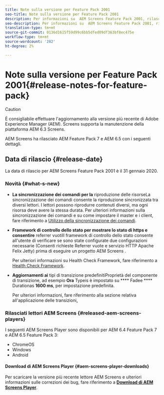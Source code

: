 ```yaml
---
title: Note sulla versione per Feature Pack 2001
seo-title: Note sulla versione per Feature Pack 2001
description: Per informazioni su  AEM Screens Feature Pack 2001, rilasciato il 31 gennaio 2020, consultate questa pagina.
seo-description: Per informazioni su  AEM Screens Feature Pack 2001, rilasciato il 31 gennaio 2020, consultate questa pagina.
translation-type: tm+mt
source-git-commit: 0136d1615f59d99c6bb5dfed09df363bf8ec475e
workflow-type: tm+mt
source-wordcount: '282'
ht-degree: 2%

---
```



# Note sulla versione per Feature Pack 2001{#release-notes-for-feature-pack}

>[!CAUTION]
>
>È consigliabile effettuare l&#39;aggiornamento alla versione più recente di Adobe Experience Manager (AEM). Screens supporta la manutenzione della piattaforma AEM 6.3 Screens.

 AEM Screens ha rilasciato AEM Feature Pack 7 e AEM 6.5 con i seguenti dettagli.

## Data di rilascio {#release-date}

La data di rilascio per  AEM Screens Feature Pack 2001 è il 31 gennaio 2020.

### Novità {#what-s-new}

* **La sincronizzazione dei comandi per la**
riproduzione delle risorseLa sincronizzazione dei comandi consente la riproduzione sincronizzata tra diversi lettori. I lettori possono riprodurre contenuti diversi, ma ogni risorsa deve avere la stessa durata.
Per ulteriori informazioni sulla sincronizzazione dei comandi e su come impostare il master e i client, fare riferimento a [Utilizzo della sincronizzazione dei comandi](using-command-sync.md).

* **Framework di controllo dello stato per mostrare lo stato di https e consentire**
referrer vuotiIl framework di controllo dello stato consente all&#39;utente di verificare se sono state configurate due configurazioni necessarie (Consenti richieste Referrer vuote e servizio HTTP Apache Felix Jetty) prima di eseguire un progetto AEM Screens .

   Per ulteriori informazioni su Health Check Framework, fare riferimento a [Health Check Framework](/help/user-guide/configuring-screens-introduction.md#health-check-framework).

* **Aggiornamenti ai**
tipi di transizione predefinitiProprietà del componente di transizione, ad esempio 
**Ora** Typeis è impostato su  **** Fadee  **** Durationas  **1600 ms**, per impostazione predefinita.

   Per ulteriori informazioni, fare riferimento alla sezione relativa all&#39;applicazione delle transizioni[.](/help/user-guide/applying-transitions.md)


### Rilasciati  lettori AEM Screens {#released-aem-screens-players}

I seguenti  AEM Screens Player sono disponibili per AEM 6.4 Feature Pack 7 e AEM 6.5 Feature Pack 3:

* ChromeOS
* Windows
* Android

#### Download di  AEM Screens Player {#aem-screens-player-downloads}

Per scaricare la versione più recente  lettore AEM Screens e ulteriori informazioni sulle correzioni dei bug, fare riferimento a [**Download di AEM Screens Player**](https://download.macromedia.com/screens/).
